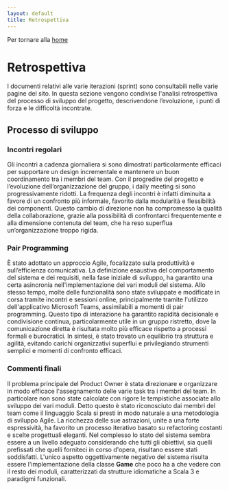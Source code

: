 ```yaml
---
layout: default
title: Retrospettiva
---
```


Per tornare alla [home](index.md)

# Retrospettiva

I documenti relativi alle varie iterazioni (sprint) sono consultabili nelle varie pagine del sito. In questa sezione
vengono condivise l'analisi retrospettiva del processo di sviluppo del progetto, descrivendone l’evoluzione, i punti di
forza e le difficoltà incontrate.

## Processo di sviluppo

### Incontri regolari

Gli incontri a cadenza giornaliera si sono dimostrati particolarmente efficaci per supportare un design incrementale e
mantenere un buon coordinamento tra i membri del team. Con il progredire del progetto e l’evoluzione dell’organizzazione
del gruppo, i daily meeting si sono progressivamente ridotti. La frequenza degli incontri è infatti diminuita a favore
di un confronto più informale, favorito dalla modularità e flessibilità dei componenti. Questo cambio di direzione non
ha compromesso la qualità della collaborazione, grazie alla possibilità di confrontarci frequentemente e alla dimensione
contenuta del team, che ha reso superflua un’organizzazione troppo rigida.

### Pair Programming

È stato adottato un approccio Agile, focalizzato sulla produttività e sull’efficienza comunicativa. La definizione
esaustiva del comportamento del sistema e dei requisiti, nella fase iniziale di sviluppo, ha garantito una certa
asincronia nell'implementazione dei vari moduli del sistema. Allo stesso tempo, molte delle funzionalità sono state
sviluppate e modificate in corsa tramite incontri e sessioni online, principalmente tramite l'utilizzo dell'applicativo
Microsoft Teams, assimilabili a momenti di pair programming. Questo tipo di interazione ha garantito rapidità decisionale
e condivisione continua, particolarmente utile in un gruppo ristretto, dove la comunicazione diretta è risultata molto 
più efficace rispetto a processi formali e burocratici. In sintesi, è stato trovato un equilibrio tra struttura e
agilità, evitando carichi organizzativi superflui e privilegiando strumenti semplici e momenti di confronto efficaci.

### Commenti finali

Il problema principale del Product Owner è stata direzionare e organizzare in modo efficace l'assegnamento delle varie
task tra i membri del team. In particolare non sono state calcolate con rigore le tempistiche associate allo sviluppo
dei vari moduli. Detto questo è stato riconosciuto dai membri del team come il linguaggio Scala si presti in modo
naturale a una metodologia di sviluppo Agile. La ricchezza delle sue astrazioni, unite a una forte espressività, ha
favorito un processo iterativo basato su refactoring costanti e scelte progettuali eleganti. Nel complesso lo stato del
sistema sembra essere a un livello adeguato considerando che tutti gli obiettivi, sia quelli prefissati che quelli
forniteci in corso d'opera, risultano essere stati soddisfatti. L'unico aspetto oggettivamente negativo del sistema 
risulta essere l'implementazione della classe **Game** che poco ha a che vedere con il resto dei moduli, caratterizzati
da strutture idiomatiche a Scala 3 e paradigmi funzionali.